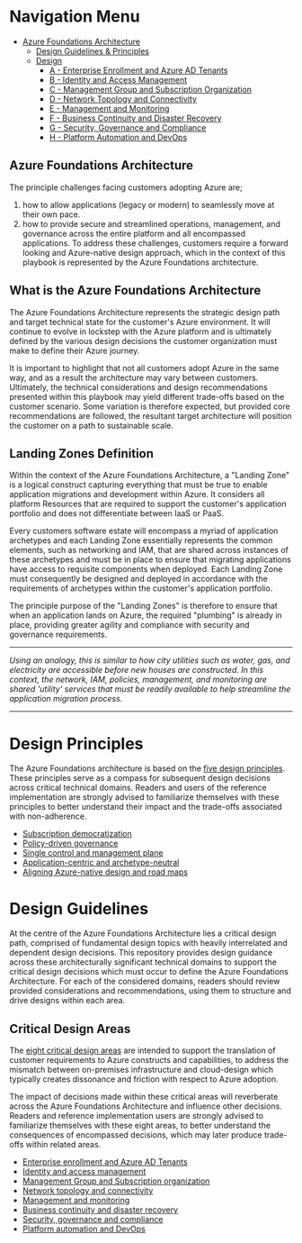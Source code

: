 # Navigation Menu

* [Azure Foundations Architecture](./00-azureFoundations-architecture.md)
  * [Design Guidelines & Principles](./01-azureFoundations-design-guidelines-principles)
  * [Design](./02-azureFoundations-design.md)
    * [A - Enterprise Enrollment and Azure AD Tenants](./A-Enterprise-Enrollment-and-Azure-AD-Tenants.md)
    * [B - Identity and Access Management](./B-Identity-and-Access-Management.md)
    * [C - Management Group and Subscription Organization](./C-Management-Group-and-Subscription-Organization.md)
    * [D - Network Topology and Connectivity](./D-Network-Topology-and-Connectivity.md)
    * [E - Management and Monitoring](./E-Management-and-Monitoring.md)
    * [F - Business Continuity and Disaster Recovery](./F-Business-Continuity-and-Disaster-Recovery.md)
    * [G - Security, Governance and Compliance](./G-Security-Governance-and-Compliance.md)
    * [H - Platform Automation and DevOps](./H-Platform-Automation-and-DevOps.md)

## Azure Foundations Architecture

The principle challenges facing customers adopting Azure are;

 1) how to allow applications (legacy or modern) to seamlessly move at their own pace.
 2) how to provide secure and streamlined operations, management, and governance across the entire platform and all encompassed applications. To address these challenges, customers require a forward looking and Azure-native design approach, which in the context of this playbook is represented by the Azure Foundations architecture.

## What is the Azure Foundations Architecture

The Azure Foundations Architecture represents the strategic design path and target technical state for the customer's Azure environment. It will continue to evolve in lockstep with the Azure platform and is ultimately defined by the various design decisions the customer organization must make to define their Azure journey.

It is important to highlight that not all customers adopt Azure in the same way, and as a result the architecture may vary between customers. Ultimately, the technical considerations and design recommendations presented within this playbook may yield different trade-offs based on the customer scenario. Some variation is therefore expected, but provided core recommendations are followed, the resultant target architecture will position the customer on a path to sustainable scale.

## Landing Zones Definition

Within the context of the Azure Foundations Architecture, a "Landing Zone" is a logical construct capturing everything that must be true to enable application migrations and development within Azure. It considers all platform Resources that are required to support the customer's application portfolio and does not differentiate between IaaS or PaaS.

Every customers software estate will encompass a myriad of application archetypes and each Landing Zone essentially represents the common elements, such as networking and IAM, that are shared across instances of these archetypes and must be in place to ensure that migrating applications have access to requisite components when deployed. Each Landing Zone must consequently be designed and deployed in accordance with the requirements of archetypes within the customer's application portfolio.

The principle purpose of the "Landing Zones" is therefore to ensure that when an application lands on Azure, the required "plumbing" is already in place, providing greater agility and compliance with security and governance requirements.

---

_Using an analogy, this is similar to how city utilities such as water, gas, and electricity are accessible before new houses are constructed. In this context, the network, IAM, policies, management, and monitoring are shared 'utility' services that must be readily available to help streamline the application migration process._

---

# Design Principles

The Azure Foundations architecture is based on the [five design principles](https://docs.microsoft.com/en-us/azure/cloud-adoption-framework/ready/enterprise-scale/design-principles). These principles serve as a compass for subsequent design decisions across critical technical domains. Readers and users of the reference implementation are strongly advised to familiarize themselves with these principles to better understand their impact and the trade-offs associated with non-adherence.

* [Subscription democratization](https://docs.microsoft.com/en-us/azure/cloud-adoption-framework/ready/enterprise-scale/design-principles?branch#subscription-democratization)
* [Policy-driven governance](https://docs.microsoft.com/en-us/azure/cloud-adoption-framework/ready/enterprise-scale/design-principles#policy-driven-governance)
* [Single control and management plane](https://docs.microsoft.com/en-us/azure/cloud-adoption-framework/ready/enterprise-scale/design-principles#single-control-and-management-plane)
* [Application-centric and archetype-neutral](https://docs.microsoft.com/en-us/azure/cloud-adoption-framework/ready/enterprise-scale/design-principles?#application-centric-and-archetype-neutral)
* [Aligning Azure-native design and road maps](https://docs.microsoft.com/en-us/azure/cloud-adoption-framework/ready/enterprise-scale/design-principles#aligning-azure-native-design-and-road-maps)

# Design Guidelines

At the centre of the Azure Foundations Architecture lies a critical design path, comprised of fundamental design topics with heavily interrelated and dependent design decisions. This repository provides design guidance across these architecturally significant technical domains to support the critical design decisions which must occur to define the Azure Foundations Architecture. For each of the considered domains, readers should review provided considerations and recommendations, using them to structure and drive designs within each area.

## Critical Design Areas

The [eight critical design areas](https://docs.microsoft.com/en-us/azure/cloud-adoption-framework/ready/enterprise-scale/design-guidelines#critical-design-areas) are intended to support the translation of customer requirements to Azure constructs and capabilities, to address the mismatch between on-premises infrastructure and cloud-design which typically creates dissonance and friction with respect to Azure adoption.

The impact of decisions made within these critical areas will reverberate across the Azure Foundations Architecture and influence other decisions. Readers and reference implementation users are strongly advised to familiarize themselves with these eight areas, to better understand the consequences of encompassed decisions, which may later produce trade-offs within related areas.

* [Enterprise enrollment and Azure AD Tenants](https://docs.microsoft.com/en-us/azure/cloud-adoption-framework/ready/enterprise-scale/enterprise-enrollment-and-azure-ad-tenants)
* [Identity and access management](https://docs.microsoft.com/en-us/azure/cloud-adoption-framework/ready/enterprise-scale/identity-and-access-management)
* [Management Group and Subscription organization](https://docs.microsoft.com/en-us/azure/cloud-adoption-framework/ready/enterprise-scale/management-group-and-subscription-organization)
* [Network topology and connectivity](https://docs.microsoft.com/en-us/azure/cloud-adoption-framework/ready/enterprise-scale/network-topology-and-connectivity)
* [Management and monitoring](https://docs.microsoft.com/en-us/azure/cloud-adoption-framework/ready/enterprise-scale/management-and-monitoring)
* [Business continuity and disaster recovery](https://docs.microsoft.com/en-us/azure/cloud-adoption-framework/ready/enterprise-scale/business-continuity-and-disaster-recovery)
* [Security, governance and compliance](https://docs.microsoft.com/en-us/azure/cloud-adoption-framework/ready/enterprise-scale/security-governance-and-compliance)
* [Platform automation and DevOps](https://docs.microsoft.com/en-us/azure/cloud-adoption-framework/ready/enterprise-scale/platform-automation-and-devops)
